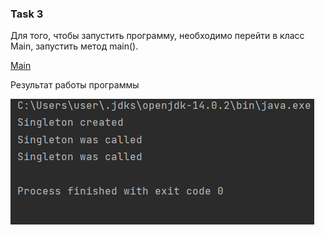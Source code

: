 ### Task 3

Для того, чтобы запустить программу, необходимо перейти в класс Main, запустить метод main().

[Main](Main.java)

Результат работы программы

![](resources/logs.png)